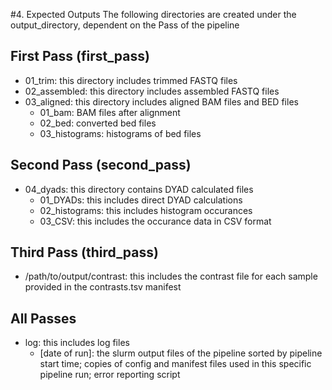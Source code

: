 #4. Expected Outputs
The following directories are created under the output_directory, dependent on the Pass of the pipeline

## First Pass (first_pass)

- 01_trim: this directory includes trimmed FASTQ files
- 02_assembled: this directory includes assembled FASTQ files
- 03_aligned: this directory includes aligned BAM files and BED files
    - 01_bam: BAM files after alignment
    - 02_bed: converted bed files
    - 03_histograms: histograms of bed files

## Second Pass (second_pass)
- 04_dyads: this directory contains DYAD calculated files
    - 01_DYADs: this includes direct DYAD calculations
    - 02_histograms: this includes histogram occurances
    - 03_CSV: this includes the occurance data in CSV format

## Third Pass (third_pass)
- /path/to/output/contrast: this includes the contrast file for each sample provided in the contrasts.tsv manifest

## All Passes
- log: this includes log files
    - [date of run]: the slurm output files of the pipeline sorted by pipeline start time; copies of config and manifest files used in this specific pipeline run; error reporting script
